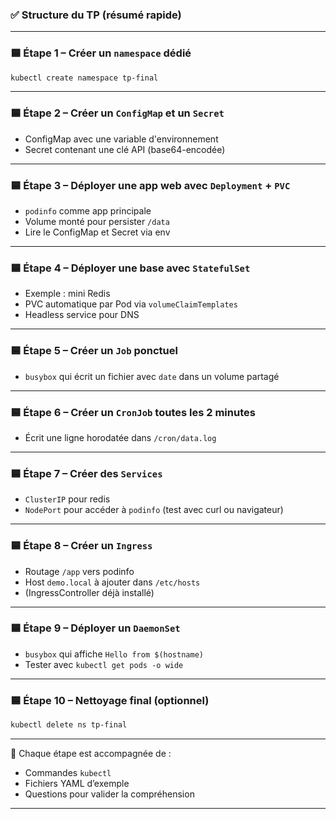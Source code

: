 

### ✅ Structure du TP (résumé rapide)

---

### 🟦 Étape 1 – Créer un `namespace` dédié

```bash
kubectl create namespace tp-final
```

---

### 🟦 Étape 2 – Créer un `ConfigMap` et un `Secret`

- ConfigMap avec une variable d'environnement
- Secret contenant une clé API (base64-encodée)

---

### 🟦 Étape 3 – Déployer une app web avec `Deployment` + `PVC`

- `podinfo` comme app principale  
- Volume monté pour persister `/data`  
- Lire le ConfigMap et Secret via env

---

### 🟦 Étape 4 – Déployer une base avec `StatefulSet`

- Exemple : mini Redis  
- PVC automatique par Pod via `volumeClaimTemplates`  
- Headless service pour DNS

---

### 🟦 Étape 5 – Créer un `Job` ponctuel

- `busybox` qui écrit un fichier avec `date` dans un volume partagé

---

### 🟦 Étape 6 – Créer un `CronJob` toutes les 2 minutes

- Écrit une ligne horodatée dans `/cron/data.log`

---

### 🟦 Étape 7 – Créer des `Services`

- `ClusterIP` pour redis  
- `NodePort` pour accéder à `podinfo` (test avec curl ou navigateur)

---

### 🟦 Étape 8 – Créer un `Ingress`

- Routage `/app` vers podinfo  
- Host `demo.local` à ajouter dans `/etc/hosts`  
- (IngressController déjà installé)

---

### 🟦 Étape 9 – Déployer un `DaemonSet`

- `busybox` qui affiche `Hello from $(hostname)`  
- Tester avec `kubectl get pods -o wide`

---

### 🟦 Étape 10 – Nettoyage final (optionnel)

```bash
kubectl delete ns tp-final
```

---

📘 Chaque étape est accompagnée de :

- Commandes `kubectl`
- Fichiers YAML d’exemple
- Questions pour valider la compréhension

---
